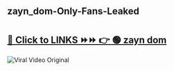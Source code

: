 
 ## zayn_dom-Only-Fans-Leaked

# <h2><a href="https://clipsfans.com/zayn_dom&ref=git">🔗 Click to LINKS ⏩⏩ 👉 🟢 zayn dom </a></h2>

<a href="https://clipsfans.com/zayn_dom&ref=git" rel="nofollow" data-target="animated-image.originalLink"><img src="https://i.ibb.co.com/xMMVF88/686577567.gif" alt="Viral Video Original" style="max-width: 100%; display: inline-block;" data-target="animated-image.originalImage"></a>
